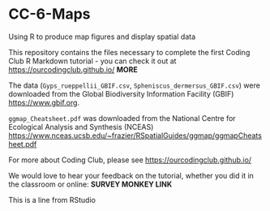 # CC-6-Maps
Using R to produce map figures and display spatial data

This repository contains the files necessary to complete the first Coding Club R Markdown tutorial - you can check it out at https://ourcodingclub.github.io/ __MORE__

The data (`Gyps_rueppellii_GBIF.csv`, `Spheniscus_dermersus_GBIF.csv`) were downloaded from the Global Biodiversity Information Facility (GBIF) https://www.gbif.org.

`ggmap_Cheatsheet.pdf` was downloaded from the National Centre for Ecological Analysis and Synthesis (NCEAS) https://www.nceas.ucsb.edu/~frazier/RSpatialGuides/ggmap/ggmapCheatsheet.pdf

For more about Coding Club, please see https://ourcodingclub.github.io/

We would love to hear your feedback on the tutorial, whether you did it in the classroom or online: __SURVEY MONKEY LINK__

This is a line from RStudio